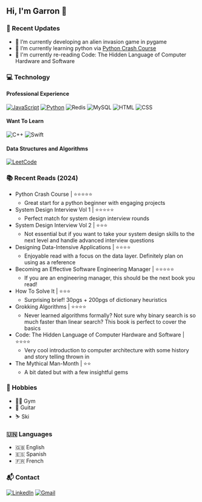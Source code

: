 ## Hi, I'm Garron 👋

### 🚀 Recent Updates
- 👾 I’m currently developing an alien invasion game in pygame  
- 🐍 I’m currently learning python via [Python Crash Course](https://github.com/ehmatthes/pcc)
- 📖 I'm currently re-reading Code: The Hidden Language of Computer Hardware and Software 

### 💻 Technology
#### Professional Experience
[![JavaScript](https://img.shields.io/static/v1?label=&message=JavaScript&color=F7DF1E&logo=JavaScript&logoColor=black&style=for-the-badge)](https://javascript.info/)
[![Python](https://img.shields.io/static/v1?label=&message=Python&color=3776AB&logo=Python&logoColor=white&style=for-the-badge)](https://www.python.org/)
![Redis](https://img.shields.io/badge/Redis-FF4438?style=for-the-badge&logo=Redis&logoColor=white)
![MySQL](https://img.shields.io/badge/mysql-4479A1?style=for-the-badge&logo=MySQL&logoColor=white)
![HTML](https://img.shields.io/badge/HTML-E34F26?style=for-the-badge&logo=HTML5&logoColor=white)
![CSS](https://img.shields.io/badge/CSS-1572B6?style=for-the-badge&logo=CSS3&logoColor=white)

#### Want To Learn
![C++](https://img.shields.io/badge/C%2B%2B-00599C?style=for-the-badge&logo=C%2B%2B)
![Swift](https://img.shields.io/badge/Swift-F05138?style=for-the-badge&logo=Swift&logoColor=white)

#### Data Structures and Algorithms
[![LeetCode](https://img.shields.io/badge/LeetCode-black?logo=LeetCode&style=for-the-badge)](https://leetcode.com/u/garronsanchez/) 

### 📚 Recent Reads (2024)
- Python Crash Course | ⭐⭐⭐⭐⭐
  - Great start for a python beginner with engaging projects
- System Design Interview Vol 1 | ⭐⭐⭐⭐⭐
  - Perfect match for system design interview rounds
- System Design Interview Vol 2 | ⭐⭐⭐
  - Not essential but if you want to take your system design skills to the next level and handle advanced interview questions
- Designing Data-Intensive Applications | ⭐⭐⭐⭐
  - Enjoyable read with a focus on the data layer. Definitely plan on using as a reference  
- Becoming an Effective Software Engineering Manager | ⭐⭐⭐⭐⭐
  - If you are an engineering manager, this should be the next book you read!
- How To Solve It | ⭐⭐⭐
  - Surprising brief! 30pgs + 200pgs of dictionary heuristics
- Grokking Algorithms | ⭐⭐⭐⭐
  - Never learned algorithms formally? Not sure why binary search is so much faster than linear search? This book is perfect to cover the basics 
- Code: The Hidden Language of Computer Hardware and Software | ⭐⭐⭐⭐
  - Very cool introduction to computer architecture with some history and story telling thrown in
- The Mythical Man-Month | ⭐⭐
  - A bit dated but with a few insightful gems

### 📆 Hobbies
- 🏋️‍♂️ Gym
- 🎸 Guitar
- ⛷️ Ski

### 🇺🇳 Languages
- 🇬🇧 English 
- 🇪🇸 Spanish
- 🇫🇷 French

### 📬 Contact
[![LinkedIn](https://img.shields.io/badge/LinkedIn-blue?logo=LinkedIn&style=for-the-badge)](https://linkedin.com/in/garronsanchez/)
[![Gmail](https://img.shields.io/badge/Gmail-D14836?logo=gmail&logoColor=white&style=for-the-badge)](mailto:garron.michael@gmail.com)

<!--
**garronmichael/garronmichael** is a ✨ _special_ ✨ repository because its `README.md` (this file) appears on your GitHub profile.

Here are some ideas to get you started:

- 🔭 I’m currently working on ...
- 🌱 I’m currently learning ...
- 👯 I’m looking to collaborate on ...
- 🤔 I’m looking for help with ...
- 💬 Ask me about ...
- 📫 How to reach me: ...
- 😄 Pronouns: ...
- ⚡ Fun fact: ...
-->
